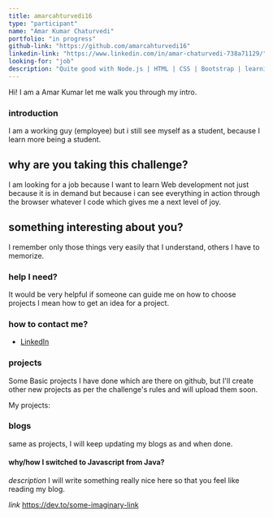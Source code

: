 ```yaml
---
title: amarcahturvedi16
type: "participant"
name: "Amar Kumar Chaturvedi"
portfolio: "in progress"
github-link: "https://github.com/amarcahturvedi16"
linkedin-link: "https://www.linkedin.com/in/amar-chaturvedi-738a71129/"
looking-for: "job"
description: "Quite good with Node.js | HTML | CSS | Bootstrap | learning React.js"
---
```


Hi! I am a Amar Kumar let me walk you through my intro.

### introduction

I am a working guy (employee) but i still see myself as a student, because I learn more being a student.

## why are you taking this challenge?

I am looking for a job because I want to learn Web development not just because it is in demand but
because i can see everything in action through the browser whatever I code which gives me a next level of joy.

## something interesting about you?

I remember only those things very easily that I understand, others I have to memorize.

### help I need?

It would be very helpful if someone can guide me on how to choose projects I mean how to get an idea for a project.

### how to contact me?

- [LinkedIn](https://www.linkedin.com/in/amar-chaturvedi-738a71129/)

### projects

Some Basic projects I have done which are there on github, but I'll create other new projects as per the challenge's rules and will upload them soon.

My projects:


### blogs

same as projects, I will keep updating my blogs as and when done.

#### why/how I switched to Javascript from Java?

_description_ I will write something really nice here so that you feel like reading my blog.

_link_ https://dev.to/some-imaginary-link
